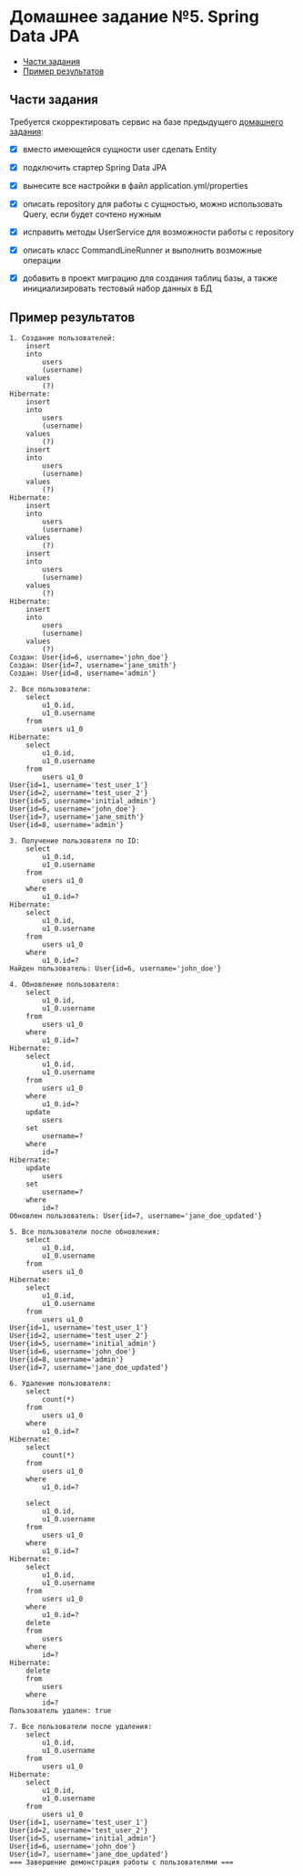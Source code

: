 # Домашнее задание №5. Spring Data JPA

* [Части задания](#части-задания)
* [Пример результатов](#пример-результатов)

## Части задания
Требуется скорректировать сервис на базе предыдущего [домашнего задания](../homework-spring-1):

- [X] вместо имеющейся сущности user сделать Entity

- [X] подключить стартер Spring Data JPA

- [X] вынесите все настройки в файл application.yml/properties

- [X] описать repository для работы с сущностью, можно использовать Query, если будет сочтено нужным

- [X] исправить методы UserService для возможности работы с repository

- [X] описать класс CommandLineRunner и выполнить возможные операции

- [X] добавить в проект миграцию для создания таблиц базы, а также инициализировать тестовый набор данных в БД

## Пример результатов

```
1. Создание пользователей:
    insert 
    into
        users
        (username) 
    values
        (?)
Hibernate: 
    insert 
    into
        users
        (username) 
    values
        (?)
    insert 
    into
        users
        (username) 
    values
        (?)
Hibernate: 
    insert 
    into
        users
        (username) 
    values
        (?)
    insert 
    into
        users
        (username) 
    values
        (?)
Hibernate: 
    insert 
    into
        users
        (username) 
    values
        (?)
Создан: User{id=6, username='john_doe'}
Создан: User{id=7, username='jane_smith'}
Создан: User{id=8, username='admin'}

2. Все пользователи:
    select
        u1_0.id,
        u1_0.username 
    from
        users u1_0
Hibernate: 
    select
        u1_0.id,
        u1_0.username 
    from
        users u1_0
User{id=1, username='test_user_1'}
User{id=2, username='test_user_2'}
User{id=5, username='initial_admin'}
User{id=6, username='john_doe'}
User{id=7, username='jane_smith'}
User{id=8, username='admin'}

3. Получение пользователя по ID:
    select
        u1_0.id,
        u1_0.username 
    from
        users u1_0 
    where
        u1_0.id=?
Hibernate: 
    select
        u1_0.id,
        u1_0.username 
    from
        users u1_0 
    where
        u1_0.id=?
Найден пользователь: User{id=6, username='john_doe'}

4. Обновление пользователя:
    select
        u1_0.id,
        u1_0.username 
    from
        users u1_0 
    where
        u1_0.id=?
Hibernate: 
    select
        u1_0.id,
        u1_0.username 
    from
        users u1_0 
    where
        u1_0.id=?
    update
        users 
    set
        username=? 
    where
        id=?
Hibernate: 
    update
        users 
    set
        username=? 
    where
        id=?
Обновлен пользователь: User{id=7, username='jane_doe_updated'}

5. Все пользователи после обновления:
    select
        u1_0.id,
        u1_0.username 
    from
        users u1_0
Hibernate: 
    select
        u1_0.id,
        u1_0.username 
    from
        users u1_0
User{id=1, username='test_user_1'}
User{id=2, username='test_user_2'}
User{id=5, username='initial_admin'}
User{id=6, username='john_doe'}
User{id=8, username='admin'}
User{id=7, username='jane_doe_updated'}

6. Удаление пользователя:
    select
        count(*) 
    from
        users u1_0 
    where
        u1_0.id=?
Hibernate: 
    select
        count(*) 
    from
        users u1_0 
    where
        u1_0.id=?

    select
        u1_0.id,
        u1_0.username 
    from
        users u1_0 
    where
        u1_0.id=?
Hibernate: 
    select
        u1_0.id,
        u1_0.username 
    from
        users u1_0 
    where
        u1_0.id=?
    delete 
    from
        users 
    where
        id=?
Hibernate: 
    delete 
    from
        users 
    where
        id=?
Пользователь удален: true

7. Все пользователи после удаления:
    select
        u1_0.id,
        u1_0.username 
    from
        users u1_0
Hibernate: 
    select
        u1_0.id,
        u1_0.username 
    from
        users u1_0
User{id=1, username='test_user_1'}
User{id=2, username='test_user_2'}
User{id=5, username='initial_admin'}
User{id=6, username='john_doe'}
User{id=7, username='jane_doe_updated'}
=== Завершение демонстрация работы с пользователями ===
```